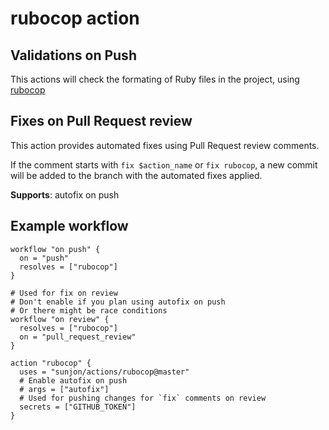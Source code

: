 # rubocop action

## Validations on Push

This actions will check the formating of Ruby files in the project, using
[rubocop](https://github.com/rubocop-hq/rubocop)

## Fixes on Pull Request review

This action provides automated fixes using Pull Request review comments.

If the comment starts with `fix $action_name` or `fix rubocop`, a new commit will
be added to the branch with the automated fixes applied.

**Supports**: autofix on push

## Example workflow

```hcl
workflow "on push" {
  on = "push"
  resolves = ["rubocop"]
}

# Used for fix on review
# Don't enable if you plan using autofix on push
# Or there might be race conditions
workflow "on review" {
  resolves = ["rubocop"]
  on = "pull_request_review"
}

action "rubocop" {
  uses = "sunjon/actions/rubocop@master"
  # Enable autofix on push
  # args = ["autofix"]
  # Used for pushing changes for `fix` comments on review
  secrets = ["GITHUB_TOKEN"]
}
```
